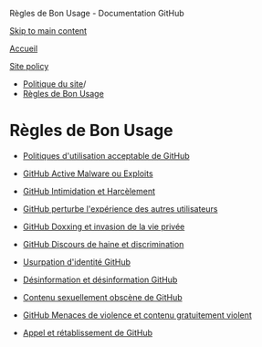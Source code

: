 Règles de Bon Usage - Documentation GitHub

[Skip to main content](#main-content)

[Accueil](/fr)

[Site policy](/fr/site-policy)

* [Politique du site](/fr/site-policy)/
* [Règles de Bon Usage](/fr/site-policy/acceptable-use-policies)

Règles de Bon Usage
==========

* [Politiques d'utilisation acceptable de GitHub](/fr/site-policy/acceptable-use-policies/github-acceptable-use-policies)

* [GitHub Active Malware ou Exploits](/fr/site-policy/acceptable-use-policies/github-active-malware-or-exploits)

* [GitHub Intimidation et Harcèlement](/fr/site-policy/acceptable-use-policies/github-bullying-and-harassment)

* [GitHub perturbe l'expérience des autres utilisateurs](/fr/site-policy/acceptable-use-policies/github-disrupting-the-experience-of-other-users)

* [GitHub Doxxing et invasion de la vie privée](/fr/site-policy/acceptable-use-policies/github-doxxing-and-invasion-of-privacy)

* [GitHub Discours de haine et discrimination](/fr/site-policy/acceptable-use-policies/github-hate-speech-and-discrimination)

* [Usurpation d'identité GitHub](/fr/site-policy/acceptable-use-policies/github-impersonation)

* [Désinformation et désinformation GitHub](/fr/site-policy/acceptable-use-policies/github-misinformation-and-disinformation)

* [Contenu sexuellement obscène de GitHub](/fr/site-policy/acceptable-use-policies/github-sexually-obscene-content)

* [GitHub Menaces de violence et contenu gratuitement violent](/fr/site-policy/acceptable-use-policies/github-threats-of-violence-and-gratuitously-violent-content)

* [Appel et rétablissement de GitHub](/fr/site-policy/acceptable-use-policies/github-appeal-and-reinstatement)
